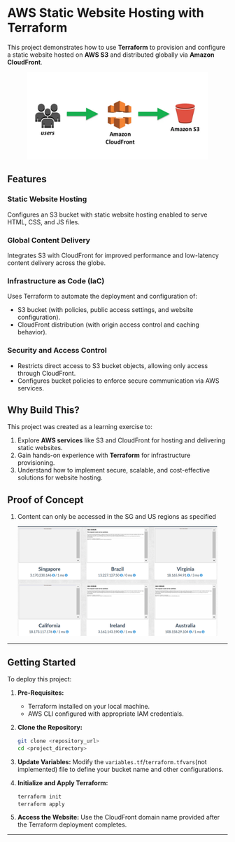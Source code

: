 # AWS Static Website Hosting with Terraform

This project demonstrates how to use **Terraform** to provision and configure a static website hosted on **AWS S3** and distributed globally via **Amazon CloudFront**.

<p align="center">
   <img src="/images/infrastructure.png" height=200 >
<p>

## Features

### Static Website Hosting

Configures an S3 bucket with static website hosting enabled to serve HTML, CSS, and JS files.

### Global Content Delivery

Integrates S3 with CloudFront for improved performance and low-latency content delivery across the globe.

### Infrastructure as Code (IaC)

Uses Terraform to automate the deployment and configuration of:

- S3 bucket (with policies, public access settings, and website configuration).
- CloudFront distribution (with origin access control and caching behavior).

### Security and Access Control

- Restricts direct access to S3 bucket objects, allowing only access through CloudFront.
- Configures bucket policies to enforce secure communication via AWS services.

## Why Build This?

This project was created as a learning exercise to:

1. Explore **AWS services** like S3 and CloudFront for hosting and delivering static websites.
2. Gain hands-on experience with **Terraform** for infrastructure provisioning.
3. Understand how to implement secure, scalable, and cost-effective solutions for website hosting.

## Proof of Concept

1. Content can only be accessed in the SG and US regions as specified
<p align="center">
   <img src="/images/geopeeker_POC.png" height=250 >
<p>

---

## Getting Started

To deploy this project:

1. **Pre-Requisites:**

   - Terraform installed on your local machine.
   - AWS CLI configured with appropriate IAM credentials.

2. **Clone the Repository:**

   ```bash
   git clone <repository_url>
   cd <project_directory>
   ```

3. **Update Variables:**
   Modify the `variables.tf`/`terraform.tfvars`(not implemented) file to define your bucket name and other configurations.

4. **Initialize and Apply Terraform:**

   ```bash
   terraform init
   terraform apply
   ```

5. **Access the Website:**
   Use the CloudFront domain name provided after the Terraform deployment completes.

---
